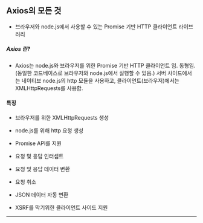 ## Axios의 모든 것

- 브라우저와 node.js에서 사용할 수 있는 Promise 기반 HTTP 클라이언트 라이브러리

##### Axios 란?

- Axios는 node.js와 브라우저를 위한 Promise 기반 HTTP 클라이언트 임. 동형임. (동일한 코드베이스로 브라우저와 node.js에서 실행할 수 있음.) 서버 사이드에서는 네이티브 node.js의 http 모듈을 사용하고, 클라이언트(브라우저)에서는 XMLHttpRequests를 사용함.

#### 특징

- 브라우저를 위한 XMLHttpRequests 생성

- node.js를 위해 http 요청 생성

- Promise API를 지원

- 요청 및 응답 인터셉트

- 요청 및 응답 데이터 변환

- 요청 취소

- JSON 데이터 자동 변환

- XSRF를 막기위한 클라이언트 사이드 지원

---
